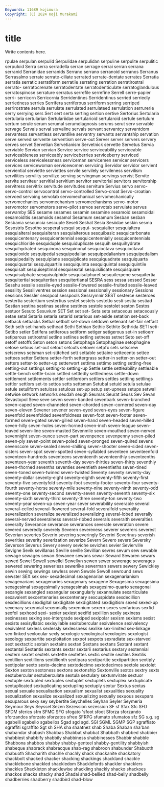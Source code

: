 ```yaml
---
Keywords: 11689 kojimura
Copyright: (C) 2024 Koji Murakami
---
```


# title

Write contents here.



rpulae serpulan serpulid Serpulidae serpulidan serpuline serpulite serpulitic serpuloid Serra
serra serradella serrae serrage serrai serran serrana serranid Serranidae serranids
Serrano serrano serranoid serranos Serranus Serrasalmo serrate serrate-ciliate serrated serrate-dentate
serrates Serratia serratia serratic serratiform serratile serrating serration serratirostral serrato-
serratocrenate serratodentate serratodenticulate serratoglandulous serratospinose serrature serratus serrefile serrefine Serrell
serre-papier serri- serricorn Serricornia Serridentines Serridentinus serried serriedly serriedness serries
Serrifera serriferous serriform serring serriped serrirostrate serrula serrulate serrulated serrulateed
serrulation serrurerie serry serrying sers Sert sert serta serting sertion
sertive Sertorius Sertularia sertularia sertularian Sertulariidae sertularioid sertularoid sertule sertulum
sertum serule serum serumal serumdiagnosis serums serut serv servable servage
Servais serval servaline servals servant servantcy servantdom servantess servantless servantlike
servantry servants servantship servation serve served servente serventism serve-out Server
server servers servery serves servet Servetian Servetianism Servetnick servette Servetus
Servia serviable Servian servian Service service serviceability serviceable serviceableness serviceably
serviceberries serviceberry serviced serviceless servicelessness serviceman servicemen servicer servicers services
servicewoman servicewomen servicing Servidor servidor servient serviential serviette serviettes servile
servilely servileness servilism servilities servility servilize serving servingman servings servist
Servite servite serviteur servitial servitium servitor servitorial servitors servitorship servitress
servitrix servitude servitudes serviture Servius servo servo- servo-control servocontrol servo-controlled
Servo-croat Servo-croatian servoed servoing servolab servomechanical servomechanically servomechanics servomechanism servomechanisms
servo-motor servomotor servomotors servo-pilot servos servotab servulate servus serwamby SES
sesame sesames sesamin sesamine sesamoid sesamoidal sesamoiditis sesamoids sesamol Sesamum
sesamum Sesban sesban Sesbania sescuncia sescuple Seseli Seshat Sesia Sesiidae
seskin sesma Sesostris Sesotho sesperal sesqui sesqui- sesquialter sesquialtera sesquialteral
sesquialteran sesquialterous sesquibasic sesquicarbonate sesquicentenary sesquicentennial sesquicentennially sesquicentennials sesquichloride sesquiduple
sesquiduplicate sesquih sesquihydrate sesquihydrated sesquinona sesquinonal sesquioctava sesquioctaval sesquioxide sesquipedal
sesquipedalian sesquipedalianism sesquipedalism sesquipedality sesquiplane sesquiplicate sesquiquadrate sesquiquarta sesquiquartal sesquiquartile
sesquiquinta sesquiquintal sesquiquintile sesquisalt sesquiseptimal sesquisextal sesquisilicate sesquisquare sesquisulphate sesquisulphide
sesquisulphuret sesquiterpene sesquitertia sesquitertial sesquitertian sesquitertianal SESRA sess sessa sessed
Sesser Sesshu sessile sessile-eyed sessile-flowered sessile-fruited sessile-leaved sessility Sessiliventres session
sessional sessionally sessionary Sessions sessions Sessler sesspool sesspools Sessrymnir SEST
sesterce sesterces sestertia sestertium sestertius sestet sestets sestetto sesti sestia
sestiad Sestian sestina sestinas sestine sestines sestole sestolet seston Sestos
sestuor Sesuto Sesuvium SET Set set set- Seta seta setaceous
setaceously setae setal Setaria setaria setarid setarious set-aside setation set-back
setback setbacks Setbal setbolt set-down setdown setenant set-fair setfast Seth
seth set-hands sethead Sethi Sethian Sethic Sethite Sethrida SETI seti-
Setibo setier Setifera setiferous setiform setiger setigerous set-in setioerr setiparous
setirostral setline setlines setling setness setnet Seto set-off setoff setoffs
Seton seton setons Setophaga Setophaginae setophagine setose setous set-out setout
setouts setover setpfx sets setscrew setscrews setsman set-stitched sett settable
settaine settecento settee settees setter Settera setter-forth settergrass setter-in setter-on
setter-out setters setter-to setter-up setterwort settima settimo setting setting-free setting-out
settings setting-to setting-up Settle settle settleability settleable settle-bench settle-brain settled
settledly settledness settle-down settlement settlements settler settlerdom settlers settles settling
settlings settlor settlors set-to settos setts settsman Setubal setuid setula
setulae setule setuliform setulose setulous set-up setup set-upness setups setwall
setwise setwork setworks seudah seugh Seumas Seurat Seuss Sev Sevan
Sevastopol Seve seve seven seven-banded sevenbark seven-branched seven-caped seven-channeled seven-chorded
seven-cornered seven-day seven-eleven Sevener sevener seven-eyed seven-eyes seven-figure sevenfold sevenfolded
sevenfoldness seven-foot seven-footer seven-formed seven-gated seven-gilled seven-hand seven-headed seven-hilled seven-hilly
seven-holes seven-horned seven-inch seven-league seven-leaved seven-line seven-masted Sevenmile seven-mouthed seven-nerved
sevennight seven-ounce seven-part sevenpence sevenpenny seven-piled seven-ply seven-point seven-poled seven-pronged
seven-quired sevens sevenscore seven-sealed seven-shilling seven-shooter seven-sided seven-sisters seven-spot seven-spotted
seven-syllabled seventeen seventeenfold seventeen-hundreds seventeens seventeenth seventeenthly seventeenths seventeen-year seventh
seventh-day seven-thirties seven-thirty seventhly seven-thorned sevenths seventies seventieth seventieths seven-tined
seven-toned seven-twined seven-twisted Seventy seventy seventy-day seventy-dollar seventy-eight seventy-eighth seventy-fifth
seventy-first seventy-five seventyfold seventy-foot seventy-footer seventy-four seventy-fourth seventy-horse seventy-mile seventy-nine
seventy-ninth seventy-odd seventy-one seventy-second seventy-seven seventy-seventh seventy-six seventy-sixth seventy-third seventy-three
seventy-ton seventy-two seventy-year seven-up seven-year sever severability severable several several-celled
several-flowered several-fold severalfold severality severalization severalize severalized severalizing several-lobed severally
several-nerved severalness several-ribbed severals severalth severalties severalty Severance severance severances
severate severation severe severed severedly severely Severen severeness severer severers
severest Severian severies Severin severing severingly Severini Severinus severish severities
severity severization severize Severn Severo severs Seversky Severson Severus Severy
severy seviche seviches sevier Sevierville Sevigne Sevik sevillanas Seville seville
Sevillian sevres sevum sew sewable sewage sewages sewan Sewanee sewans
sewar Seward Sewaren sewars sewed Sewel Sewell sewellel Sewellyn sewen
sewer sewerage sewerages sewered sewering sewerless sewerlike sewerman sewers sewery
Sewickley sewin sewing sewings sewless sewn Sewole Sewoll sewround sews
sewster SEX sex sex- sexadecimal sexagenarian sexagenarianism sexagenarians sexagenaries sexagenary
sexagene Sexagesima sexagesima sexagesimal sexagesimally sexagesimals sexagesimo-quarto sexagonal sexangle sexangled
sexangular sexangularly sexannulate sexarticulate sexavalent sexcentenaries sexcentenary sexcuspidate sexdecillion sexdecillions
sexdigital sexdigitate sexdigitated sexdigitism sexed sexed-up sexenary sexennial sexennially sexennium
sexern sexes sexfarious sexfid sexfoil sexhood sexi- sexier sexiest sexifid
sexillion sexily sexiness sexinesses sexing sex-intergrade sexiped sexipolar sexism sexisms
sexist sexists sexisyllabic sexisyllable sexitubercular sexivalence sexivalency sexivalent sexless sexlessly
sexlessness sexlike sex-limited sex-linkage sex-linked sexlocular sexly sexologic sexological sexologies
sexologist sexology sexpartite sexploitation sexpot sexpots sexradiate sex-starved sext sextactic
sextain sextains sextan Sextans sextans Sextant sextant sextantal Sextantis sextants
sextar sextarii sextarius sextary sextennial sextern sextet sextets sextette sextettes
sextic sextile sextiles Sextilis sextillion sextillions sextillionth sextipara sextipartite sextipartition
sextiply sextipolar sexto sexto-decimo sextodecimo sextodecimos sextole sextolet Sexton sexton
sextoness sextons sextonship Sextonville sextos sextry sexts sextubercular sextuberculate sextula
sextulary sextumvirate sextuor sextuple sextupled sextuples sextuplet sextuplets sextuplex sextuplicate
sextuplicated sextuplicating sextupling sextuply sextur Sextus sextus sexual sexuale sexualisation
sexualism sexualist sexualities sexuality sexualization sexualize sexualized sexualizing sexually sexuous
sexupara sexuparous sexy sey seybertite Seychelles Seyhan Seyler Seymeria Seymour
Seys Seyssel Sezen Sezession sezession SF sf Sfax Sfc SFD
SFDM sferics sfm SFMC SFO sfogato 'sfoot sfoot Sforza sforzando
sforzandos sforzato sforzatos sfree SFRPG sfumato sfumatos sfz SG s.g.
sg sgabelli sgabello sgabellos Sgad sgd sgd. SGI SGML SGMP
SGP sgraffiato sgraffiti sgraffito Sgt sh SHA sha shaatnez shab
Shaba Shaban sha'ban shabandar shabash Shabbas Shabbat shabbat Shabbath shabbed
shabbier shabbiest shabbify shabbily shabbiness shabbinesses Shabbir shabble Shabbona shabbos
shabby shabby-genteel shabby-gentility shabbyish shabeque shabrack shabracque shab-rag shabroon shabunder
Shabuoth shabuoth Shacharith shachle shachly shack shackanite shackatory shackbolt shacked
shacker shacking shackings shackland shackle shacklebone shackled shackledom Shacklefords shackler
shacklers shackles Shackleton shacklewise shackling shackly shacko shackoes shackos shacks
shacky shad Shadai shad-bellied shad-belly shadbelly shadberries shadberry shadbird shad-blow
